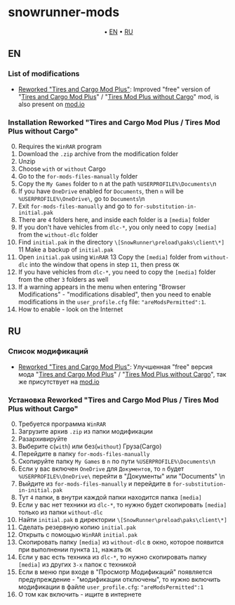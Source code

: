 # snowrunner-mods

<p align="center">
	&bull; <a href="#en">EN</a> &bull; <a href="#ru">RU</a> 
</p>

## EN

### List of modifications

- [Reworked "Tires and Cargo Mod Plus"](./reworkedtiresandcargomodplus/): Improved "free" version of "[Tires and Cargo Mod Plus](https://mod.io/g/snowrunner/m/tires-cargo-mod)" / "[Tires Mod Plus without Cargo](https://mod.io/g/snowrunner/m/tires-mod-plus-without-cargo)" mod, is also present on [mod.io](https://mod.io/g/snowrunner/m/reworked-tires-and-cargo-mod-plus)

### Installation Reworked "Tires and Cargo Mod Plus / Tires Mod Plus without Cargo"

0. Requires the `WinRAR` program
1. Download the `.zip` archive from the modification folder
2. Unzip
3. Choose `with` or `without` Cargo
4. Go to the `for-mods-files-manually` folder
5. Copy the `My Games` folder to n at the path `%USERPROFILE%\Documents\`n
6. If you have `OneDrive` enabled for `Documents`, then `n` will be `%USERPROFILE%\OneDrive\`, go to `Documents`\n
7. Exit `for-mods-files-manually` and go to `for-substitution-in-initial.pak`
8. There are `4` folders here, and inside each folder is a `[media]` folder
9. If you don't have vehicles from `dlc-*`, you only need to copy `[media]` from the `without-dlc` folder
10. Find `initial.pak` in the directory `\[SnowRunner\preload\paks\client\*]`
11 Make a backup of `initial.pak`
12. Open `initial.pak` using `WinRAR`
13 Copy the `[media]` folder from `without-dlc` into the window that opens in step `11`, then press `OK`
14. If you have vehicles from `dlc-*`, you need to copy the `[media]` folder from the other `3` folders as well
15. If a warning appears in the menu when entering "Browser Modifications" - "modifications disabled", then you need to enable modifications in the `user_profile.cfg` file: `"areModsPermitted":1`.
16. How to enable - look on the Internet

## RU

### Список модификаций

- [Reworked "Tires and Cargo Mod Plus"](./reworkedtiresandcargomodplus/): Улучшенная "free" версия мода "[Tires and Cargo Mod Plus](https://mod.io/g/snowrunner/m/tires-cargo-mod)" / "[Tires Mod Plus without Cargo](https://mod.io/g/snowrunner/m/tires-mod-plus-without-cargo)", так же присутствует на [mod.io](https://mod.io/g/snowrunner/m/reworked-tires-and-cargo-mod-plus)

### Установка Reworked "Tires and Cargo Mod Plus / Tires Mod Plus without Cargo"

0. Требуется программа `WinRAR`
1. Загрузите архив `.zip` из папки модификации
2. Разархивируйте
3. Выберите с(`with`) или без(`without`) Груза(Cargo)
4. Перейдите в папку `for-mods-files-manually`
5. Скопируйте папку `My Games` в `n` по пути `%USERPROFILE%\Documents\`n
6. Если у вас включен `OneDrive` для `Документов`, то `n` будет `%USERPROFILE%\OneDrive\` перейти в "Документы" или "Documents" \n
7. Выйдите из `for-mods-files-manually` и перейдите в `for-substitution-in-initial.pak`
8. Тут `4` папки, в внутри каждой папки находится папка `[media]`
9. Если у вас нет техники из `dlc-*`, то нужно будет скопировать `[media]` только из папки `without-dlc`
10. Найти `initial.pak` в директории `\[SnowRunner\preload\paks\client\*]`
11. Сделать резервную копию `initial.pak`
12. Открыть с помощью `WinRAR` `initial.pak`
13. Скопировать папку `[media]` из `without-dlc` в окно, которое появится при выполнении пункта `11`, нажать `ОК`
14. Если у вас есть техника из `dlc-*`, то нужно скопировать папку `[media]` из других `3-х` папок с техникой
15. Если в меню при входе в "Просмотр Модификаций" появляется предупреждение - "модификации отключены", то нужно включить модификации в файле `user_profile.cfg`: `"areModsPermitted":1`
16. О том как включить - ищите в интернете